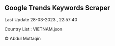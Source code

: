 

## Google Trends Keywords Scraper 
 
Last Update 28-03-2023 , 22:57:40

Country List :
VIETNAM.json



© Abdul Muttaqin 
